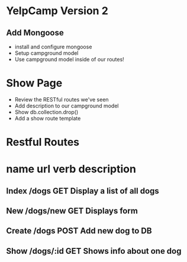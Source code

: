 # YelpCamp Version 2

## Add Mongoose

- install and configure mongoose
- Setup campground model
- Use campground model inside of our routes!

# Show Page
* Review the RESTful routes we've seen
* Add description to our campground model
* Show db.collection.drop()
* Add a show route template

# Restful Routes

name url verb description
============================================
## Index  /dogs      GET  Display a list of all dogs

## New    /dogs/new  GET  Displays form

## Create /dogs      POST Add new dog to DB

## Show   /dogs/:id  GET Shows info about one dog